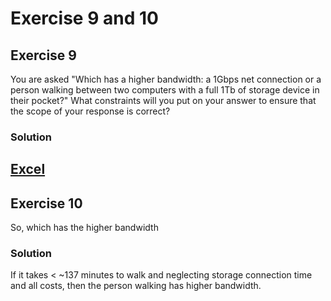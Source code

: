 # Exercise 9 and 10

## Exercise 9
You are asked "Which has a higher bandwidth: a 1Gbps net connection or a person
walking between two computers with a full 1Tb of storage device in their pocket?"
What constraints will you put on your answer to ensure that the scope of your 
response is correct?

### Solution
[Excel](./Bandwidth.xlsx)
---

## Exercise 10 
So, which has the higher bandwidth

### Solution
If it takes < ~137 minutes to walk and neglecting storage connection time and 
all costs, then the person walking has higher bandwidth.


